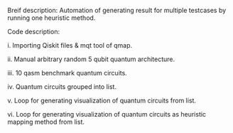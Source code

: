Breif description: Automation of generating result for multiple testcases by running one heuristic method.

Code description: 
 
 i. Importing Qiskit files & mqt tool of qmap.
 
 ii. Manual arbitrary random 5 qubit quantum architecture.
 
 iii. 10 qasm benchmark quantum circuits.

 iv. Quantum circuits grouped into list.

 v. Loop for generating visualization of quantum circuits from list.

 vi. Loop for generating visualization of quantum circuits as heuristic mapping method from list.
